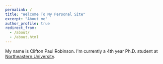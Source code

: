 ```yaml
---
permalink: /
title: "Welcome To My Personal Site"
excerpt: "About me"
author_profile: true
redirect_from: 
  - /about/
  - /about.html
---
```


My name is Clifton Paul Robinson. I'm currently a 4th year Ph.D. student at <a href="http://example.com/" target="_blank">Northeastern University</a>.
